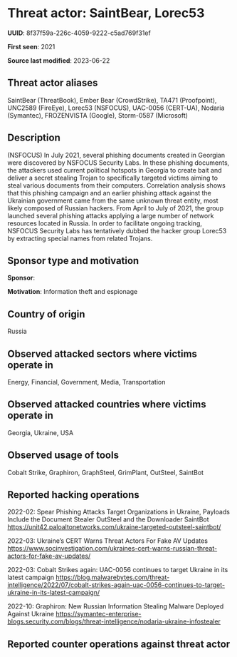 # Threat actor: SaintBear, Lorec53

**UUID**: 8f37f59a-226c-4059-9222-c5ad769f31ef

**First seen**: 2021

**Source last modified**: 2023-06-22

## Threat actor aliases

SaintBear (ThreatBook), Ember Bear (CrowdStrike), TA471 (Proofpoint), UNC2589 (FireEye), Lorec53 (NSFOCUS), UAC-0056 (CERT-UA), Nodaria (Symantec), FROZENVISTA (Google), Storm-0587 (Microsoft)

## Description

(NSFOCUS) In July 2021, several phishing documents created in Georgian were discovered by NSFOCUS Security Labs. In these phishing documents, the attackers used current political hotspots in Georgia to create bait and deliver a secret stealing Trojan to specifically targeted victims aiming to steal various documents from their computers. Correlation analysis shows that this phishing campaign and an earlier phishing attack against the Ukrainian government came from the same unknown threat entity, most likely composed of Russian hackers. From April to July of 2021, the group launched several phishing attacks applying a large number of network resources located in Russia. In order to facilitate ongoing tracking, NSFOCUS Security Labs has tentatively dubbed the hacker group Lorec53 by extracting special names from related Trojans.

## Sponsor type and motivation

**Sponsor**: 

**Motivation**: Information theft and espionage


## Country of origin

Russia

## Observed attacked sectors where victims operate in

Energy, Financial, Government, Media, Transportation

## Observed attacked countries where victims operate in

Georgia, Ukraine, USA

## Observed usage of tools

Cobalt Strike, Graphiron, GraphSteel, GrimPlant, OutSteel, SaintBot

## Reported hacking operations

2022-02: Spear Phishing Attacks Target Organizations in Ukraine, Payloads Include the Document Stealer OutSteel and the Downloader SaintBot
https://unit42.paloaltonetworks.com/ukraine-targeted-outsteel-saintbot/

2022-03: Ukraine’s CERT Warns Threat Actors For Fake AV Updates
https://www.socinvestigation.com/ukraines-cert-warns-russian-threat-actors-for-fake-av-updates/

2022-03: Cobalt Strikes again: UAC-0056 continues to target Ukraine in its latest campaign
https://blog.malwarebytes.com/threat-intelligence/2022/07/cobalt-strikes-again-uac-0056-continues-to-target-ukraine-in-its-latest-campaign/

2022-10: Graphiron: New Russian Information Stealing Malware Deployed Against Ukraine
https://symantec-enterprise-blogs.security.com/blogs/threat-intelligence/nodaria-ukraine-infostealer

## Reported counter operations against threat actor





